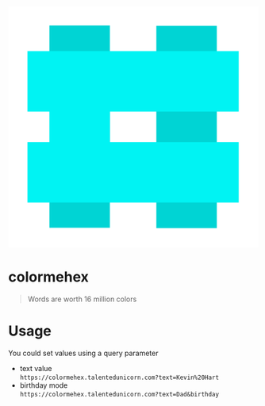 ![colormehex](public/logo.svg)

# colormehex

> Words are worth 16 million colors

# Usage

You could set values using a query parameter

- text value \
  `https://colormehex.talentedunicorn.com?text=Kevin%20Hart`
- birthday mode \
  `https://colormehex.talentedunicorn.com?text=Dad&birthday`
